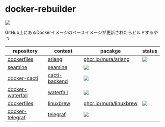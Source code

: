 # docker-rebuilder
<a href="https://github.com/mura/docker-rebuilder/actions/workflows/rebuild-images.yml">
  <img src="https://github.com/mura/docker-rebuilder/actions/workflows/rebuild-images.yml/badge.svg">
</a>

GitHub上にあるDockerイメージのベースイメージが更新されたらビルドするやつ

| repository | context | pacakge | status |
| --- | --- | --- | --- |
| [dockerfiles] | [ariang](https://github.com/mura/dockerfiles/tree/main/ariang) | [ghcr.io/mura/ariang](https://github.com/mura/docker-ariang/pkgs/container/ariang) | <a href="https://github.com/mura/dockerfiles/actions/workflows/ariang-ci.yml"><img src="https://github.com/mura/dockerfiles/actions/workflows/ariang-ci.yml/badge.svg"></a> |
| [seamine](https://github.com/mura/seamine) | [seamine](https://github.com/mura/seamine/pkgs/container/seamine) | <a href="https://github.com/mura/seamine/actions/workflows/action.yml"><img src="https://github.com/mura/seamine/actions/workflows/action.yml/badge.svg"></a> |
| [docker-cacti](https://github.com/mura/docker-cacti) | [cacti-backend](https://github.com/users/mura/packages/container/package/cacti-backend) | <a href="https://github.com/mura/docker-cacti/actions/workflows/update-backend.yml"><img src="https://github.com/mura/docker-cacti/actions/workflows/update-backend.yml/badge.svg"></a> |
| [docker-waterfall](https://github.com/mura/docker-waterfall) | [waterfall](https://github.com/users/mura/packages/container/package/waterfall) | <a href="https://github.com/mura/docker-waterfall/actions/workflows/action.yml"><img src="https://github.com/mura/docker-waterfall/actions/workflows/action.yml/badge.svg"></a> |
| [dockerfiles] | [linuxbrew](https://github.com/mura/dockerfiles/tree/main/linuxbrew) | [ghcr.io/mura/linuxbrew](https://github.com/users/mura/packages/container/package/linuxbrew) | <a href="https://github.com/mura/dockerfiles/actions/workflows/linuxbrew-ci.yml"><img src="https://github.com/mura/dockerfiles/actions/workflows/linuxbrew-ci.yml/badge.svg"></a> |
| [docker-telegraf](https://github.com/mura/docker-telegraf) | [telegraf](https://github.com/users/mura/packages/container/package/telegraf) | <a href="https://github.com/mura/docker-telegraf/actions/workflows/action.yml"><img src="https://github.com/mura/docker-telegraf/actions/workflows/action.yml/badge.svg"></a> |

[dockerfiles]: https://github.com/mura/dockerfiles
